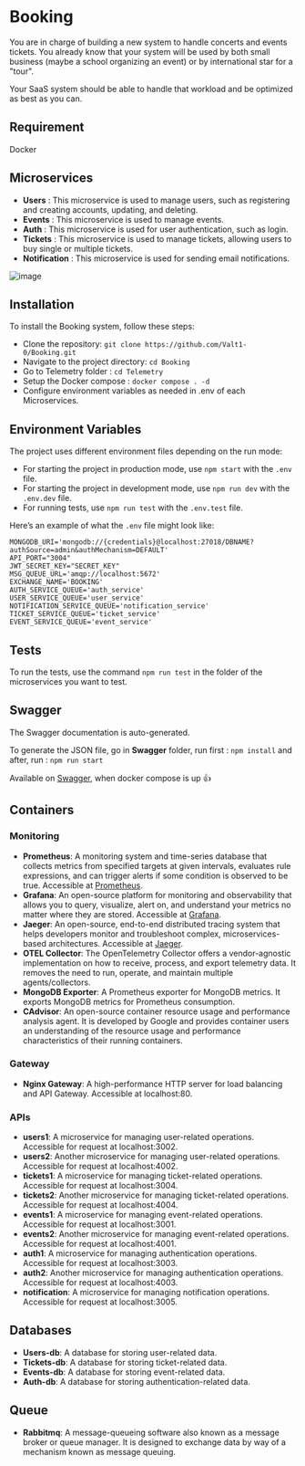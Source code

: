 # Booking

You are in charge of building a new system to handle concerts and events tickets.
You already know that your system will be used by both small business (maybe a school organizing an event) or by international star for a "tour".

Your SaaS system should be able to handle that workload and be optimized as best as you can.

## Requirement

Docker

## Microservices

- **Users** : This microservice is used to manage users, such as registering and creating accounts, updating, and deleting.
- **Events** : This microservice is used to manage events.
- **Auth** : This microservice is used for user authentication, such as login.
- **Tickets** : This microservice is used to manage tickets, allowing users to buy single or multiple tickets.
- **Notification** : This microservice is used for sending email notifications.

![image](https://github.com/Valt1-0/Booking/assets/44736220/8f766a0b-d8c1-45ce-bc1e-324a1b9f2c74)

## Installation

To install the Booking system, follow these steps:

- Clone the repository: `git clone https://github.com/Valt1-0/Booking.git`
- Navigate to the project directory: `cd Booking`
- Go to Telemetry folder : `cd Telemetry`
- Setup the Docker compose : `docker compose . -d`
- Configure environment variables as needed in .env of each Microservices.

## Environment Variables

The project uses different environment files depending on the run mode:

- For starting the project in production mode, use `npm start` with the `.env` file.
- For starting the project in development mode, use `npm run dev` with the `.env.dev` file.
- For running tests, use `npm run test` with the `.env.test` file.

Here’s an example of what the `.env` file might look like:

```env
MONGODB_URI='mongodb://{credentials}@localhost:27018/DBNAME?authSource=admin&authMechanism=DEFAULT'
API_PORT="3004"
JWT_SECRET_KEY="SECRET_KEY"
MSG_QUEUE_URL='amqp://localhost:5672'
EXCHANGE_NAME='BOOKING'
AUTH_SERVICE_QUEUE='auth_service'
USER_SERVICE_QUEUE='user_service'
NOTIFICATION_SERVICE_QUEUE='notification_service'
TICKET_SERVICE_QUEUE='ticket_service'
EVENT_SERVICE_QUEUE='event_service'
```

## Tests

To run the tests, use the command `npm run test` in the folder of the microservices you want to test.


## Swagger

The Swagger documentation is auto-generated.

To generate the JSON file, go in **Swagger** folder, run first : `npm install` and after, run : `npm run start`

Available on [Swagger](localhost:4000), when docker compose is up 👍

## Containers


### Monitoring

- **Prometheus**: A monitoring system and time-series database that collects metrics from specified targets at given intervals, evaluates rule expressions, and can trigger alerts if some condition is observed to be true. Accessible at [Prometheus](localhost:9090).
- **Grafana**: An open-source platform for monitoring and observability that allows you to query, visualize, alert on, and understand your metrics no matter where they are stored. Accessible at [Grafana](localhost:3000).
- **Jaeger**: An open-source, end-to-end distributed tracing system that helps developers monitor and troubleshoot complex, microservices-based architectures. Accessible at [Jaeger](localhost:16686).
- **OTEL Collector**: The OpenTelemetry Collector offers a vendor-agnostic implementation on how to receive, process, and export telemetry data. It removes the need to run, operate, and maintain multiple agents/collectors.
- **MongoDB Exporter**: A Prometheus exporter for MongoDB metrics. It exports MongoDB metrics for Prometheus consumption.
- **CAdvisor**: An open-source container resource usage and performance analysis agent. It is developed by Google and provides container users an understanding of the resource usage and performance characteristics of their running containers.

### Gateway

- **Nginx Gateway**: A high-performance HTTP server for load balancing and API Gateway. Accessible at localhost:80.

### APIs

- **users1**: A microservice for managing user-related operations. Accessible for request at localhost:3002.
- **users2**: Another microservice for managing user-related operations. Accessible for request at localhost:4002.
- **tickets1**: A microservice for managing ticket-related operations. Accessible for request at localhost:3004.
- **tickets2**: Another microservice for managing ticket-related operations. Accessible for request at localhost:4004.
- **events1**: A microservice for managing event-related operations. Accessible for request at localhost:3001.
- **events2**: Another microservice for managing event-related operations. Accessible for request at localhost:4001.
- **auth1**: A microservice for managing authentication operations. Accessible for request at localhost:3003.
- **auth2**: Another microservice for managing authentication operations. Accessible for request at localhost:4003.
- **notification**: A microservice for managing notification operations. Accessible for request at localhost:3005.

## Databases

- **Users-db**: A database for storing user-related data.
- **Tickets-db**: A database for storing ticket-related data.
- **Events-db**: A database for storing event-related data.
- **Auth-db**: A database for storing authentication-related data.

## Queue

- **Rabbitmq**: A message-queueing software also known as a message broker or queue manager. It is designed to exchange data by way of a mechanism known as message queuing.


